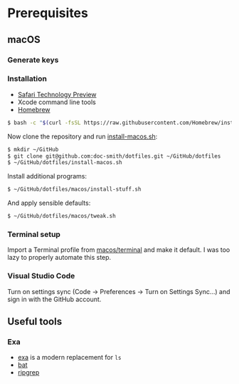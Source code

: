 # Prerequisites

## macOS

### Generate keys

### Installation

* [Safari Technology Preview](https://developer.apple.com/safari/technology-preview/)
* Xcode command line tools
* [Homebrew](https://docs.brew.sh/Installation)

``` bash
$ bash -c "$(curl -fsSL https://raw.githubusercontent.com/Homebrew/install/master/install.sh)"
```

Now clone the repository and run [install-macos.sh](install-macos.sh):
``` bash
$ mkdir ~/GitHub
$ git clone git@github.com:doc-smith/dotfiles.git ~/GitHub/dotfiles
$ ~/GitHub/dotfiles/install-macos.sh
```

Install additional programs:
``` bash
$ ~/GitHub/dotfiles/macos/install-stuff.sh
```

And apply sensible defaults:
``` bash
$ ~/GitHub/dotfiles/macos/tweak.sh
```


### Terminal setup

Import a Terminal profile from [macos/terminal](macos/terminal) and make it default.
I was too lazy to properly automate this step.

### Visual Studio Code

Turn on settings sync (Code -> Preferences -> Turn on Settings Sync...) and sign in with the GitHub account.

## Useful tools

### Exa

* [exa](https://github.com/ogham/exa) is a modern replacement for `ls`
* [bat](https://github.com/sharkdp/bat)
* [ripgrep](https://github.com/BurntSushi/ripgrep)
